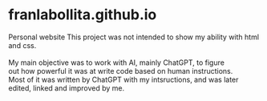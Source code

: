 # franlabollita.github.io
Personal website
This project was not intended to show my ability with html and css. <br /> <br />
My main objective was to work with AI, mainly ChatGPT, to figure <br />
out how powerful it was at write code based on human instructions. <br />
Most of it was written by ChatGPT with my intsructions, and was later <br />
edited, linked and improved by me.
